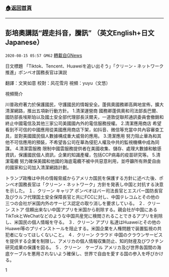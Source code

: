 ###  [:house:返回首頁](https://github.com/ourhimalayas/txt)
---

## 彭培奧講話“趕走抖音，騰訊” （英文English+日文Japanese）
`2020-08-15 05:57 GM62` [轉載自GNews](https://gnews.org/zh-hant/297707/)

日文標題 「Tiktok、Tencent、Huaweiを追い出そう」「クリーン・ネットワーク推進」ポンペオ国務長官は演説

翻譯：文笑如意 校對：风花雪月 視頻：yuyu（文悠）

視頻簡介

川普政府著力於保護國民，守護國民的情報安全。蓬佩奧國務卿高興地宣佈，擴大清潔網路，推出五項新行動方針。 
1.清潔運營商
國務卿蓬佩奧和司法部長巴爾、國防部長埃斯珀以及國土安全部代理部長沃爾夫，一道敦促聯邦通訊委員會撤銷和終止中國電信及其他三家公司美國國內外的電信服務授權。 
2.清潔應用商店
希望看到不可信的中國應用從美國應用商店下架，如抖音、微信等充當中共內容審查工具，並對美國國民個人數據構成重大威脅的應用。 
3.清潔應用
努力阻止華為和其他不可信應用的預裝，不希望各公司在華為侵犯人權及中共的監視機構中成為同謀。 
4.清潔雲服務
限制中國雲服務提供者在美國收集、儲存、處理大數據和敏感資訊，保護國民個人資訊，企業的知識產權，包括CCP病毒的疫苗研究等。 
5.清潔電纜
努力確保美國和他國的海底電纜不被中共惡意利用，並呼籲所有熱愛自由的國家和公司加入清潔網路計劃。

トランプ政権は中共の情報脅威からアメリカ国民を保護する方針に述べた後、ポンペオ国務長官は「クリーン・ネットワーク」方針を発表し中国と対抗する決意を示した。
１．クリーン キャリア
ポンペオはバー司法長官とエスパー国防長官及びウルフ代理国土安全保障長官と共にFCCに対し、中国テレコムとその他の三つの会社が米国内外のサービス認定の取り消しを要求している。
２．クリーン ストア
信頼出来ない中国アプリを米国から削除する。親会社が中国にあるTikTokとWeChatなどのような中国共産党に検閲されることできるアプリを削除し、米国民の個人情報を守る。
３．クリーン アプリ
私達はHuaweiとその他のHuawei等のプリインストールを阻止する。米国企業を人権問題で装置監視の共犯者になってほしくないこと。
４．クリーン クラウド
中国のクラウンサービスを提供する企業を制限し、アメリカの個人情報収集防止、知的財産及びワクチン研究成果の保護を図る。
５．クリーン　ケーブル 
アメリカ及び世界各国間の海底ケーブルを悪用されないよう確保し、世界で自由を愛する国の参入を呼びかける。

1
